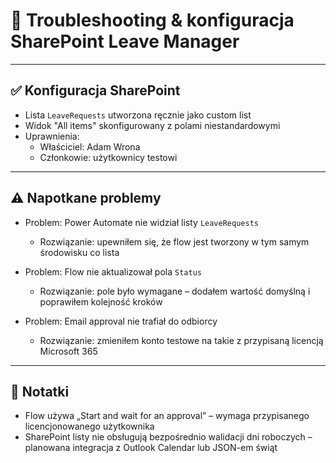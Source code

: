 # 🐞 Troubleshooting & konfiguracja SharePoint Leave Manager

---

## ✅ Konfiguracja SharePoint

- Lista `LeaveRequests` utworzona ręcznie jako custom list
- Widok "All items" skonfigurowany z polami niestandardowymi
- Uprawnienia:
  - Właściciel: Adam Wrona
  - Członkowie: użytkownicy testowi

---

## ⚠️ Napotkane problemy

- Problem: Power Automate nie widział listy `LeaveRequests`
  - Rozwiązanie: upewniłem się, że flow jest tworzony w tym samym środowisku co lista

- Problem: Flow nie aktualizował pola `Status`
  - Rozwiązanie: pole było wymagane – dodałem wartość domyślną i poprawiłem kolejność kroków

- Problem: Email approval nie trafiał do odbiorcy
  - Rozwiązanie: zmieniłem konto testowe na takie z przypisaną licencją Microsoft 365

---

## 🔧 Notatki

- Flow używa „Start and wait for an approval” – wymaga przypisanego licencjonowanego użytkownika
- SharePoint listy nie obsługują bezpośrednio walidacji dni roboczych – planowana integracja z Outlook Calendar lub JSON-em świąt
